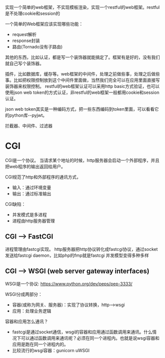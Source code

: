 实现一个简单的web框架，不实现模板渲染，实现一个restful的web框架。restful是不处理cookie和session的

一个简单的Web框架应该实现哪些功能：
- request解析
- response封装
- 路由(Tornado没有子路由)

其他的东西，比如认证，都是写一个装饰器就能搞定了。框架有是好的，没有我们就自己写个装饰器。

插件，比如数据库，缓存等。web框架的中间件，处理之前做些事，处理之后做些事。比如把权限控制放到这个中间件里面做，当然我们完全可以在应用里面直接写装饰器来权限控制。
restful的web框架认证可以采用http basic方式验证，也可以使用json web token的方式认证，非restful的web框架一般都用cookie和session认证。

json web token其实是一种编码方式，把一些东西编码到token里面，可以看看它的python库--pyjwt。

拦截器、中间件、过滤器

# CGI
CGI是一个协议。
当请求某个地址的时候，http服务器会启动一个外部程序，并且把web程序的输出返回给用户。
    
CGI规范了http和外部程序的通讯方式，
- 输入：通过环境变量
- 输出：通过标准输出

CGI缺陷：
- 并发模式是多进程
- 进程由http服务器管理

## CGI ——> FastCGI
进程管理由fastcgi实现。
http服务器把http协议转化成fastcgi协议，通过socket发送给fastcgi daemon，比如php的fmp就是fastcgi
并发模型变得多种多样

## CGI ——> WSGI (web server gateway interfaces)
WSGI是一个协议: https://www.python.org/dev/peps/pep-3333/
    
WSGI分成两部分：
- 容器(或称为网关、服务器)：实现了协议转换，http——>wsgi
- 应用：处理业务逻辑

容器和应用怎么通讯？
- fastcgi是通过socket通信，wsgi的容器和应用通过函数调用来通讯。什么情况下可以通过函数调用来通讯呢？必须在同一个进程内。也就是说wsgi容器和应用是跑在同一个进程内的。
- 比较流行的wsgi容器：gunicorn uWSGI






